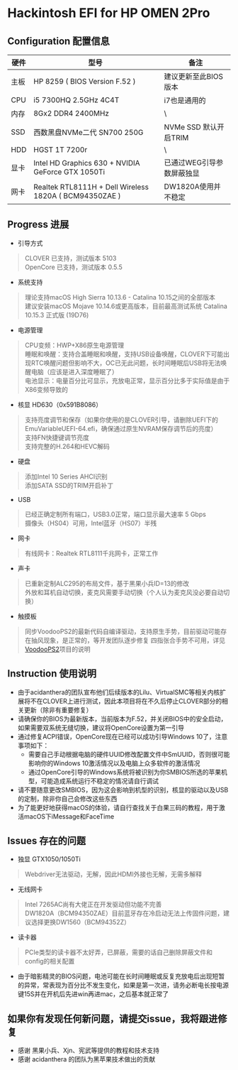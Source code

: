 # Hackintosh EFI for HP OMEN 2Pro
## Configuration 配置信息
| 硬件 | 型号 | 备注 |
| ----- | ------ | ------ |
| 主板 | HP 8259 ( BIOS Version F.52 ) | 建议更新至此BIOS版本 |
| CPU | i5 7300HQ 2.5GHz 4C4T  | i7也是通用的 |
| 内存 | 8Gx2 DDR4 2400MHz | \ |
| SSD | 西数黑盘NVMe二代 SN700 250G | NVMe SSD 默认开启TRIM |
| HDD | HGST 1T 7200r | \ |
| 显卡 | Intel HD Graphics 630 + NVIDIA GeForce GTX 1050Ti | 已通过WEG引导参数屏蔽独显 |
| 网卡 | Realtek RTL8111H + Dell Wireless 1820A ( BCM94350ZAE )  | DW1820A使用并不稳定 |

## Progress 进展
* 引导方式
> CLOVER 已支持，测试版本 5103  
OpenCore 已支持，测试版本 0.5.5
* 系统支持
> 理论支持macOS High Sierra 10.13.6 - Catalina 10.15之间的全部版本  
建议安装macOS Mojave 10.14.6或更高版本，目前最高测试系统 Catalina 10.15.3 正式版  (19D76)
* 电源管理
> CPU变频：HWP+X86原生电源管理  
睡眠和唤醒：支持合盖睡眠和唤醒，支持USB设备唤醒，CLOVER下可能出现RTC唤醒问题但影响不大，OC已无此问题，长时间睡眠后USB将无法唤醒电脑（应该是进入深度睡眠了）  
电池显示：电量百分比可显示，充放电正常，显示百分比多于实际值是由于X86变频导致的
* 核显 HD630（0x591B8086）
> 支持亮度调节和保存（如果你使用的是CLOVER引导，请删除UEFI下的EmuVariableUEFI-64.efi，确保通过原生NVRAM保存调节后的亮度）  
支持FN快捷键调节亮度  
支持完整的H.264和HEVC解码
* 硬盘
>  添加Intel 10 Series AHCI识别  
    添加SATA SSD的TRIM开启补丁
* USB
> 已经正确定制所有端口，USB3.0正常，端口显示最大速率 5 Gbps  
摄像头（HS04）可用，Intel蓝牙（HS07）半残
* 网卡
> 有线网卡：Realtek RTL8111千兆网卡，正常工作
* 声卡
> 已重新定制ALC295的布局文件，基于黑果小兵ID=13的修改  
外放和耳机自动切换，麦克风需要手动切换（个人认为麦克风没必要自动切换）
* 触摸板
> 同步VoodooPS2的最新代码自编译驱动，支持原生手势，目前驱动可能存在抽风现象，是正常的，等开发团队逐步修复
    四指张合手势不可用，详见[VoodooPS2](https://github.com/acidanthera/VoodooPS2)项目的说明

## Instruction 使用说明
* 由于acidanthera的团队宣布他们后续版本的Lilu、VirtualSMC等相关内核扩展将不在CLOVER上进行测试，因此本项目将在不久后停止CLOVER部分的相关更新（除非有重要修复）
* 请确保你的BIOS为最新版本，当前版本为F.52，并关闭BIOS中的安全启动，如果需要双系统无缝切换，建议将OpenCore设置为第一引导
* 通过修复ACPI错误，OpenCore现在已经可以成功引导Windows 10了，注意事项如下：
    * 需要自己手动根据电脑的硬件UUID修改配置文件中SmUUID，否则很可能影响你的Windows 10激活情况以及电脑上众多软件的激活情况
    * 通过OpenCore引导的Windows系统将被识别为你SMBIOS所选的苹果机型，可能造成系统运行不稳定的情况请自行调试
* 请不要随意更改SMBIOS，因为这会影响到机型的识别，核显的驱动以及USB的定制，除非你自己会修改这些东西
* 为了能更好地获得macOS的体验，请自行查找关于白果三码的教程，用于激活macOS下iMessage和FaceTime

## Issues 存在的问题
* 独显 GTX1050/1050Ti
> Webdriver无法驱动，无解，因此HDMI外接也无解，无需多解释
* 无线网卡
> Intel 7265AC尚有大佬正在开发驱动但功能不完善  
    DW1820A（BCM94350ZAE）目前蓝牙存在冷启动无法上传固件问题，建议选择更换DW1560（BCM94352Z）
* 读卡器
> PCIe类型的读卡器不太好弄，已屏蔽，需要的话自己删除屏蔽文件和config的相关配置
* 由于暗影精灵的BIOS问题，电池可能在长时间睡眠或反复充放电后出现短暂的异常，常表现为百分比不发生变化，如果是第一次进，请务必断电长按电源键15S并在开机后先进win再进mac，之后基本就正常了

## 如果你有发现任何新问题，请提交issue，我将跟进修复
* 感谢 黑果小兵、Xjn、宪武等提供的教程和技术支持
* 感谢 acidanthera 的团队为黑苹果技术做出的贡献
